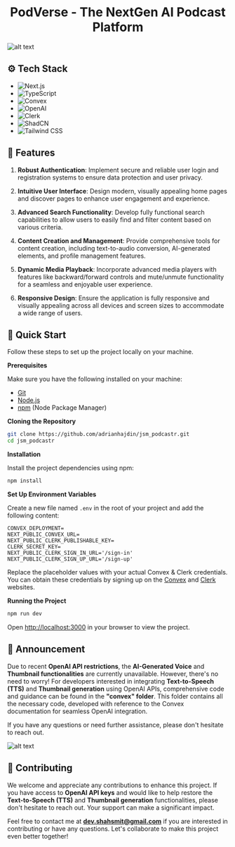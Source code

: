  <h1 align="center">PodVerse - The NextGen AI Podcast Platform</h1>

![alt text](https://github.com/Shahsmit075/PodVerse/assets/119691937/4097a4ab-6753-4234-84ed-db2c7c286aad)

## ⚙️ Tech Stack
- ![Next.js](https://img.shields.io/badge/-Next.js-000000?style=flat&logo=nextdotjs&logoColor=white)
- ![TypeScript](https://img.shields.io/badge/-TypeScript-3178C6?style=flat&logo=typescript&logoColor=white)
- ![Convex](https://img.shields.io/badge/-Convex-000000?style=flat&logo=convex&logoColor=white)
- ![OpenAI](https://img.shields.io/badge/-OpenAI-412991?style=flat&logo=openai&logoColor=white)
- ![Clerk](https://img.shields.io/badge/-Clerk-000000?style=flat&logo=clerk&logoColor=white)
- ![ShadCN](https://img.shields.io/badge/-ShadCN-000000?style=flat&logo=shadcn&logoColor=white)
- ![Tailwind CSS](https://img.shields.io/badge/-Tailwind_CSS-06B6D4?style=flat&logo=tailwindcss&logoColor=white)

## <a >🔋 Features</a>
1. **Robust Authentication**: Implement secure and reliable user login and registration systems to ensure data protection and user privacy.

2. **Intuitive User Interface**: Design modern, visually appealing home pages and discover pages to enhance user engagement and experience.

3. **Advanced Search Functionality**: Develop fully functional search capabilities to allow users to easily find and filter content based on various criteria.

4. **Content Creation and Management**: Provide comprehensive tools for content creation, including text-to-audio conversion, AI-generated elements, and profile management features.

5. **Dynamic Media Playback**: Incorporate advanced media players with features like backward/forward controls and mute/unmute functionality for a seamless and enjoyable user experience.

6. **Responsive Design**: Ensure the application is fully responsive and visually appealing across all devices and screen sizes to accommodate a wide range of users.


## <a >🤸 Quick Start</a>

Follow these steps to set up the project locally on your machine.

**Prerequisites**

Make sure you have the following installed on your machine:

- [Git](https://git-scm.com/)
- [Node.js](https://nodejs.org/en)
- [npm](https://www.npmjs.com/) (Node Package Manager)

**Cloning the Repository**

```bash
git clone https://github.com/adrianhajdin/jsm_podcastr.git
cd jsm_podcastr
```

**Installation**

Install the project dependencies using npm:

```bash
npm install
```

**Set Up Environment Variables**

Create a new file named `.env` in the root of your project and add the following content:

```env
CONVEX_DEPLOYMENT=
NEXT_PUBLIC_CONVEX_URL=
NEXT_PUBLIC_CLERK_PUBLISHABLE_KEY=
CLERK_SECRET_KEY=
NEXT_PUBLIC_CLERK_SIGN_IN_URL='/sign-in'
NEXT_PUBLIC_CLERK_SIGN_UP_URL='/sign-up'
```

Replace the placeholder values with your actual Convex & Clerk credentials. You can obtain these credentials by signing up on the [Convex](https://www.convex.dev/) and [Clerk](https://clerk.com/) websites.

**Running the Project**

```bash
npm run dev
```

Open [http://localhost:3000](http://localhost:3000) in your browser to view the project.

## 📢 Announcement

Due to recent **OpenAI API restrictions**, the **AI-Generated Voice** and **Thumbnail functionalities** are currently unavailable. However, there's no need to worry! For developers interested in integrating **Text-to-Speech (TTS)** and **Thumbnail generation** using OpenAI APIs, comprehensive code and guidance can be found in the **"convex" folder**. This folder contains all the necessary code, developed with reference to the Convex documentation for seamless OpenAI integration.

If you have any questions or need further assistance, please don't hesitate to reach out.

![alt text](https://github.com/Shahsmit075/PodVerse/assets/119691937/0a0c954d-533d-42a9-8222-92b866c3f50a)


## 🤝 Contributing

We welcome and appreciate any contributions to enhance this project. If you have access to **OpenAI API keys** and would like to help restore the **Text-to-Speech (TTS)** and **Thumbnail generation** functionalities, please don't hesitate to reach out. Your support can make a significant impact.

Feel free to contact me at **[dev.shahsmit@gmail.com](mailto:dev.shahsmit@gmail.com)** if you are interested in contributing or have any questions. Let's collaborate to make this project even better together!


